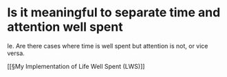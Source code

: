 # Is it meaningful to separate time and attention well spent
Ie. Are there cases where time is well spent but attention is not, or vice versa. 

[[§My Implementation of Life Well Spent (LWS)]]

<!-- #p1 -->

<!-- {BearID:6EA0E5BF-E056-4A74-82AD-03D018EC31B2-274-00000081D837C105} -->
